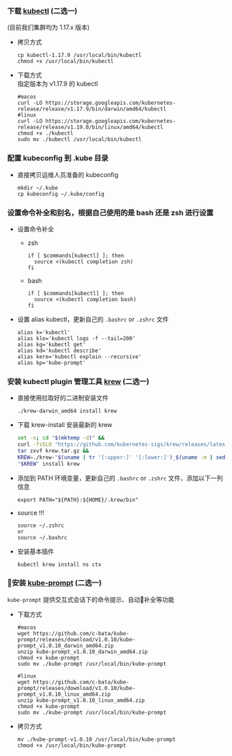 ### 下载 [kubectl](https://kubernetes.io/zh/docs/tasks/tools/install-kubectl/) (二选一)
(目前我们集群均为 1.17.x 版本)  
- 拷贝方式
  ```
  cp kubectl-1.17.9 /usr/local/bin/kubectl
  chmod +x /usr/local/bin/kubectl
  ```

- 下载方式  
指定版本为 v1.17.9 的 kubectl 
  ```
  #macos
  curl -LO https://storage.googleapis.com/kubernetes-release/release/v1.17.9/bin/darwin/amd64/kubectl
  #linux
  curl -LO https://storage.googleapis.com/kubernetes-release/release/v1.19.0/bin/linux/amd64/kubectl
  chmod +x ./kubectl
  sudo mv ./kubectl /usr/local/bin/kubectl
  ```

### 配置 kubeconfig 到 .kube 目录
- 直接拷贝运维人员准备的 kubeconfig  
  ```
  mkdir ~/.kube
  cp kubeconfig ~/.kube/config
  ```

### 设置命令补全和别名，根据自己使用的是 bash 还是 zsh 进行设置
- 设置命令补全
  - zsh
    ```
    if [ $commands[kubectl] ]; then
      source <(kubectl completion zsh)
    fi
    ```
  - bash
    ```
    if [ $commands[kubectl] ]; then
      source <(kubectl completion bash)
    fi
    ```

- 设置 alias kubectl，更新自己的 `.bashrc` or `.zshrc` 文件
  ```
  alias k='kubectl'
  alias klo='kubectl logs -f --tail=200'
  alias kg='kubectl get'
  alias kd='kubectl describe'
  alias kere='kubectl explain --recursive'
  alias kp='kube-prompt'
  ```

### 安装 kubectl plugin 管理工具 [krew](https://krew.sigs.k8s.io/docs/user-guide/setup/install/) (二选一)
- 直接使用拉取好的二进制安装文件
  ```
  ./krew-darwin_amd64 install krew
  ```

- 下载 krew-install 安装最新的 krew
  ```bash
  set -x; cd "$(mktemp -d)" &&
  curl -fsSLO "https://github.com/kubernetes-sigs/krew/releases/latest/download/krew.tar.gz" &&
  tar zxvf krew.tar.gz &&
  KREW=./krew-"$(uname | tr '[:upper:]' '[:lower:]')_$(uname -m | sed -e 's/x86_64/amd64/' -e 's/arm.*$/arm/')" &&
  "$KREW" install krew
  ```

- 添加到 PATH 环境变量，更新自己的 `.bashrc` or `.zshrc` 文件，添加以下一列信息
  ```
  export PATH="${PATH}:${HOME}/.krew/bin"
  ```

- source !!!
  ```
  source ~/.zshrc 
  or 
  source ~/.bashrc
  ```

- 安装基本插件
  ```
  kubectl krew install ns ctx 
  ```

### 安装 [kube-prompt](https://github.com/c-bata/kube-prompt) (二选一)
`kube-prompt` 提供交互式会话下的命令提示、自动补全等功能
- 下载方式  
  ```
  #macos
  wget https://github.com/c-bata/kube-prompt/releases/download/v1.0.10/kube-prompt_v1.0.10_darwin_amd64.zip
  unzip kube-prompt_v1.0.10_darwin_amd64.zip
  chmod +x kube-prompt
  sudo mv ./kube-prompt /usr/local/bin/kube-prompt

  #linux
  wget https://github.com/c-bata/kube-prompt/releases/download/v1.0.10/kube-prompt_v1.0.10_linux_amd64.zip
  unzip kube-prompt_v1.0.10_linux_amd64.zip
  chmod +x kube-prompt
  sudo mv ./kube-prompt /usr/local/bin/kube-prompt
  ```

- 拷贝方式
  ```
  mv ./kube-prompt-v1.0.10 /usr/local/bin/kube-prompt
  chmod +x /usr/local/bin/kube-prompt
  ```

